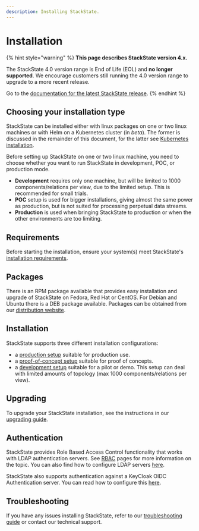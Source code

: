 ```yaml
---
description: Installing StackState.
---
```


# Installation


{% hint style="warning" %}
**This page describes StackState version 4.x.**

The StackState 4.0 version range is End of Life (EOL) and **no longer supported**. We encourage customers still running the 4.0 version range to upgrade to a more recent release.

Go to the [documentation for the latest StackState release](https://docs.stackstate.com/).
{% endhint %}

## Choosing your installation type

StackState can be installed either with linux packages on one or two linux machines or with Helm on a Kubernetes cluster \(in _beta_\). The former is discussed in the remainder of this document, for the latter see [Kubernetes installation](kubernetes/).

Before setting up StackState on one or two linux machine, you need to choose whether you want to run StackState in development, POC, or production mode.

* **Development** requires only one machine, but will be limited to 1000 components/relations per view, due to the limited setup. This is recommended for small trials.
* **POC** setup is used for bigger installations, giving almost the same power as production, but is not suited for processing perpetual data streams.
* **Production** is used when bringing StackState to production or when the other environments are too limiting.

## Requirements

Before starting the installation, ensure your system\(s\) meet StackState's [installation requirements](requirements.md).

## Packages

There is an RPM package available that provides easy installation and upgrade of StackState on Fedora, Red Hat or CentOS. For Debian and Ubuntu there is a DEB package available. Packages can be obtained from our [distribution website](../download.md).

## Installation

StackState supports three different installation configurations:

* a [production setup](production-installation.md) suitable for production use.
* a [proof-of-concept setup](poc-installation.md) suitable for proof of concepts.
* a [development setup](development-installation.md) suitable for a pilot or demo. This setup can deal with limited amounts of topology \(max 1000 components/relations per view\).

## Upgrading

To upgrade your StackState installation, see the instructions in our [upgrading guide](../upgrading.md).

## Authentication

StackState provides Role Based Access Control functionality that works with LDAP authentication servers. See [RBAC](../../concepts/role_based_access_control.md) pages for more information on the topic. You can also find how to configure LDAP servers [here](authentication.md).

StackState also supports authentication against a KeyCloak OIDC Authentication server. You can read how to configure this [here](authentication.md#configuring-the-keycloak-oidc-authentication-server).

## Troubleshooting

If you have any issues installing StackState, refer to our [troubleshooting guide](troubleshooting.md) or contact our technical support.

